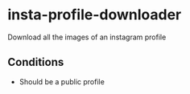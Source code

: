 # insta-profile-downloader
Download all the images of an instagram profile

## Conditions
- Should be a public profile
